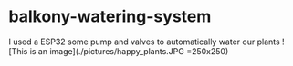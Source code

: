 # balkony-watering-system
I used a ESP32 some pump and valves to automatically water our plants
![This is an image](./pictures/happy_plants.JPG =250x250)
